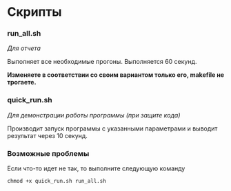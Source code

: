 # Скрипты
### run_all.sh
*Для отчета*

Выполняет все необходимые прогоны. Выполняется 60 секунд.

**Изменяете в соответствии со своим вариантом только его, makefile не трогаете.**
### quick_run.sh
*Для демонстрации работы программы (при защите кода)*

Производит запуск программы с указанными параметрами и выводит результат через 10 секунд.

### Возможные проблемы
Если что-то идет не так, то выполните следующую команду

```chmod +x quick_run.sh run_all.sh```

